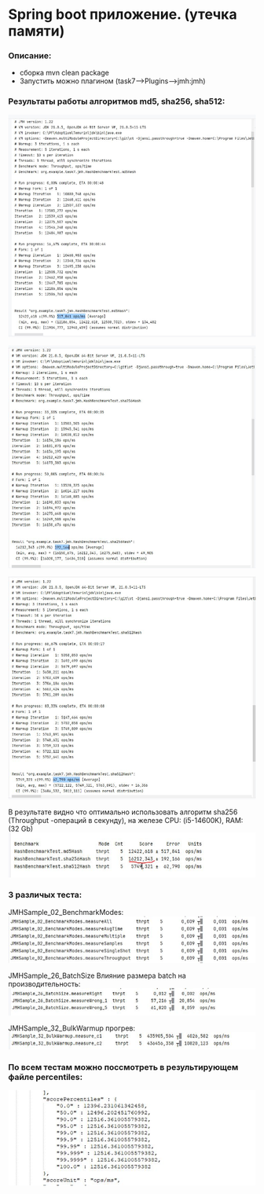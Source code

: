 # Spring boot приложение. (утечка памяти) 

### Описание:
* сборка mvn clean package
* Запустить можно плагином  (task7-->Plugins-->jmh:jmh)

### Результаты работы алгоритмов md5, sha256, sha512:
![md5_res.JPG](res/md5_res.JPG)

![sha256_res.JPG](res/sha256_res.JPG)

![sha512_res.JPG](res/sha512_res.JPG)

В результате видно что оптимально использовать алгоритм sha256 
(Throughput -операций в секунду), на железе CPU: (i5-14600K), RAM: (32 Gb) 
![sum_res.JPG](res/sum_res.JPG)


### 3 различых теста:
JMHSample_02_BenchmarkModes:
![02_benchmark_modes.JPG](res/02_benchmark_modes.JPG)

JMHSample_26_BatchSize Влияние размера batch на производительность:
![26_batch_size.JPG](res/26_batch_size.JPG)

JMHSample_32_BulkWarmup прогрев:
![32_bulk_warmup.JPG](res/32_bulk_warmup.JPG)


### По всем тестам можно поссмотреть в результирующем файле percentiles:

![percentiles.JPG](res/percentiles.JPG)




